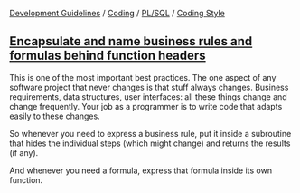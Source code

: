 [Development Guidelines](../../../../README.md) / [Coding](../../../../README.md#coding) / [PL/SQL](../../../../README.md#coding_pl_sql) / [Coding Style](../../../../doc/coding/pl_sql/coding_style.md)

## [Encapsulate and name business rules and formulas behind function headers](../../../../doc/coding/pl_sql/coding_style.md#EncapsulateRules)

This is one of the most important best practices. The one aspect of any software project that never changes is that stuff always
changes. Business requirements, data structures, user interfaces: all these things change and change frequently. Your job as a programmer is to write code that adapts easily to these changes.

So whenever you need to express a business rule, put it inside a subroutine that hides the individual steps (which might change) and returns the results (if any).

And whenever you need a formula, express that formula inside its own function.
